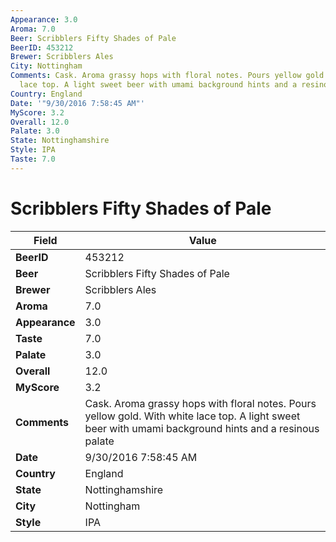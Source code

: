 ```yaml
---
Appearance: 3.0
Aroma: 7.0
Beer: Scribblers Fifty Shades of Pale
BeerID: 453212
Brewer: Scribblers Ales
City: Nottingham
Comments: Cask. Aroma grassy hops with floral notes. Pours yellow gold. With white
  lace top. A light sweet beer with umami background hints and a resinous palate
Country: England
Date: '"9/30/2016 7:58:45 AM"'
MyScore: 3.2
Overall: 12.0
Palate: 3.0
State: Nottinghamshire
Style: IPA
Taste: 7.0
---
```


# Scribblers Fifty Shades of Pale

| Field         | Value |
|---------------|-------|
| **BeerID** | 453212 |
| **Beer** | Scribblers Fifty Shades of Pale |
| **Brewer** | Scribblers Ales |
| **Aroma** | 7.0 |
| **Appearance** | 3.0 |
| **Taste** | 7.0 |
| **Palate** | 3.0 |
| **Overall** | 12.0 |
| **MyScore** | 3.2 |
| **Comments** | Cask. Aroma grassy hops with floral notes. Pours yellow gold. With white lace top. A light sweet beer with umami background hints and a resinous palate |
| **Date** | 9/30/2016 7:58:45 AM |
| **Country** | England |
| **State** | Nottinghamshire |
| **City** | Nottingham |
| **Style** | IPA |
